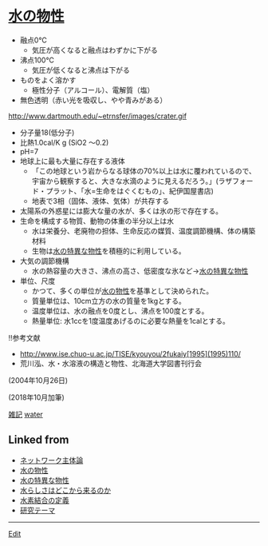 ---
---
# [水の物性](水の物性)


* 融点0℃
  * 気圧が高くなると融点はわずかに下がる
* 沸点100℃
  * 気圧が低くなると沸点は下がる
* ものをよく溶かす
  * 極性分子（アルコール）、電解質（塩）
* 無色透明（赤い光を吸収し、やや青みがある）

http://www.dartmouth.edu/~etrnsfer/images/crater.gif


* 分子量18(低分子)
* 比熱1.0cal/K g (SiO2 ～0.2)
* pH=7
* 地球上に最も大量に存在する液体
  * 「この地球という岩からなる球体の70%以上は水に覆われているので、宇宙から観察すると、大きな水滴のように見えるだろう。」(ラザフォード・プラット、「水=生命をはぐくむもの」、紀伊国屋書店)
  * 地表で3相（固体、液体、気体）が共存する
* 太陽系の外惑星には膨大な量の水が、多くは氷の形で存在する。
* 生命を構成する物質、動物の体重の半分以上は水
  * 水は栄養分、老廃物の担体、生命反応の媒質、温度調節機構、体の構築材料
  * 生物は[水の特異な物性](水の特異な物性)を積極的に利用している。
* 大気の調節機構
  * 水の熱容量の大きさ、沸点の高さ、低密度な氷など→[水の特異な物性](水の特異な物性)
* 単位、尺度
  * かつて、多くの単位が[水の物性](水の物性)を基準として決められた。
  * 質量単位は、10cm立方の水の質量を1kgとする。
  * 温度単位は、水の融点を0度とし、沸点を100度とする。
  * 熱量単位: 水1ccを1度温度あげるのに必要な熱量を1calとする。





!!参考文献


* http://www.ise.chuo-u.ac.jp/TISE/kyouyou/2fukaiy[1995](1995)110/
* 荒川泓、水・水溶液の構造と物性、北海道大学図書刊行会

(2004年10月26日)

(2018年10月加筆)



[雑記](雑記) [water](water) 


## Linked from

* [ネットワーク主体論](ネットワーク主体論.md)
* [水の物性](水の物性.md)
* [水の特異な物性](水の特異な物性.md)
* [水らしさはどこから来るのか](水らしさはどこから来るのか.md)
* [水素結合の定義](水素結合の定義.md)
* [研究テーマ](研究テーマ.md)


----
[Edit](https://github.com/vitroid/vitroid.github.io/edit/master/MD/水の物性.md)
